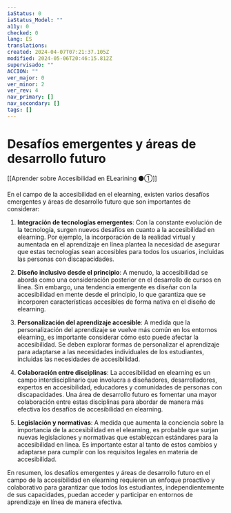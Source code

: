 ```yaml
---
iaStatus: 0
iaStatus_Model: ""
a11y: 0
checked: 0
lang: ES
translations: 
created: 2024-04-07T07:21:37.105Z
modified: 2024-05-06T20:46:15.812Z
supervisado: ""
ACCION: ""
ver_major: 0
ver_minor: 2
ver_rev: 4
nav_primary: []
nav_secondary: []
tags: []
---
```

# Desafíos emergentes y áreas de desarrollo futuro

[[Aprender sobre Accesibilidad en ELearining ⚫①]]

En el campo de la accesibilidad en el elearning, existen varios desafíos emergentes y áreas de desarrollo futuro que son importantes de considerar:

1. **Integración de tecnologías emergentes**: Con la constante evolución de la tecnología, surgen nuevos desafíos en cuanto a la accesibilidad en elearning. Por ejemplo, la incorporación de la realidad virtual y aumentada en el aprendizaje en línea plantea la necesidad de asegurar que estas tecnologías sean accesibles para todos los usuarios, incluidas las personas con discapacidades.

2. **Diseño inclusivo desde el principio**: A menudo, la accesibilidad se aborda como una consideración posterior en el desarrollo de cursos en línea. Sin embargo, una tendencia emergente es diseñar con la accesibilidad en mente desde el principio, lo que garantiza que se incorporen características accesibles de forma nativa en el diseño de elearning.

3. **Personalización del aprendizaje accesible**: A medida que la personalización del aprendizaje se vuelve más común en los entornos elearning, es importante considerar cómo esto puede afectar la accesibilidad. Se deben explorar formas de personalizar el aprendizaje para adaptarse a las necesidades individuales de los estudiantes, incluidas las necesidades de accesibilidad.

4. **Colaboración entre disciplinas**: La accesibilidad en elearning es un campo interdisciplinario que involucra a diseñadores, desarrolladores, expertos en accesibilidad, educadores y comunidades de personas con discapacidades. Una área de desarrollo futuro es fomentar una mayor colaboración entre estas disciplinas para abordar de manera más efectiva los desafíos de accesibilidad en elearning.

5. **Legislación y normativas**: A medida que aumenta la conciencia sobre la importancia de la accesibilidad en el elearning, es probable que surjan nuevas legislaciones y normativas que establezcan estándares para la accesibilidad en línea. Es importante estar al tanto de estos cambios y adaptarse para cumplir con los requisitos legales en materia de accesibilidad.

En resumen, los desafíos emergentes y áreas de desarrollo futuro en el campo de la accesibilidad en elearning requieren un enfoque proactivo y colaborativo para garantizar que todos los estudiantes, independientemente de sus capacidades, puedan acceder y participar en entornos de aprendizaje en línea de manera efectiva.
